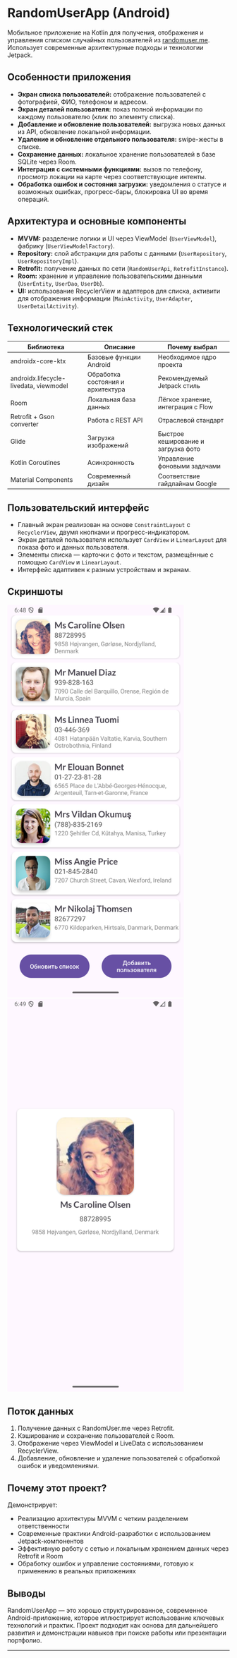 # RandomUserApp (Android)

Мобильное приложение на Kotlin для получения, отображения и управления списком случайных пользователей из [randomuser.me](https://randomuser.me/). Использует современные архитектурные подходы и технологии Jetpack.

## Особенности приложения

- **Экран списка пользователей:** отображение пользователей с фотографией, ФИО, телефоном и адресом.
- **Экран деталей пользователя:** показ полной информации по каждому пользователю (клик по элементу списка).
- **Добавление и обновление пользователей:** выгрузка новых данных из API, обновление локальной информации.
- **Удаление и обновление отдельного пользователя:** swipe-жесты в списке.
- **Сохранение данных:** локальное хранение пользователей в базе SQLite через Room.
- **Интеграция с системными функциями:** вызов по телефону, просмотр локации на карте через соответствующие интенты.
- **Обработка ошибок и состояния загрузки:** уведомления о статусе и возможных ошибках, прогресс-бары, блокировка UI во время операций.

## Архитектура и основные компоненты

- **MVVM:** разделение логики и UI через ViewModel (`UserViewModel`), фабрику (`UserViewModelFactory`).
- **Repository:** слой абстракции для работы с данными (`UserRepository`, `UserRepositoryImpl`).
- **Retrofit:** получение данных по сети (`RandomUserApi`, `RetrofitInstance`).
- **Room:** хранение и управление пользовательскими данными (`UserEntity`, `UserDao`, `UserDb`).
- **UI:** использование RecyclerView и адаптеров для списка, активити для отображения информации (`MainActivity`, `UserAdapter`, `UserDetailActivity`).

## Технологический стек

|Библиотека|Описание|Почему выбрал|
|--|--|--|
|androidx-core-ktx|Базовые функции Android|Необходимое ядро проекта|
|androidx.lifecycle-livedata, viewmodel|Обработка состояния и архитектура|Рекомендуемый Jetpack стиль|
|Room|Локальная база данных|Лёгкое хранение, интеграция с Flow|
|Retrofit + Gson converter|Работа с REST API|Отраслевой стандарт|
|Glide|Загрузка изображений|Быстрое кеширование и загрузка фото|
|Kotlin Coroutines|Асинхронность|Управление фоновыми задачами|
|Material Components|Современный дизайн|Соответствие гайдлайнам Google|

## Пользовательский интерфейс

- Главный экран реализован на основе `ConstraintLayout` с `RecyclerView`, двумя кнопками и прогресс-индикатором.  
- Экран деталей пользователя использует `CardView` и `LinearLayout` для показа фото и данных пользователя.  
- Элементы списка — карточки с фото и текстом, размещённые с помощью `CardView` и `LinearLayout`.  
- Интерфейс адаптивен к разным устройствам и экранам.

## Скриншоты

<p float="left">
  <img src="screenshots/userlist.png" width="400" />
  <img src="screenshots/userdetails.png" width="400" />
</p>

## Поток данных

1. Получение данных с RandomUser.me через Retrofit.  
2. Кэширование и сохранение пользователей с Room.  
3. Отображение через ViewModel и LiveData с использованием RecyclerView.  
4. Добавление, обновление и удаление пользователей с обработкой ошибок и уведомлениями.

## Почему этот проект?

Демонстрирует:  
- Реализацию архитектуры MVVM с четким разделением ответственности  
- Современные практики Android-разработки с использованием Jetpack-компонентов  
- Эффективную работу с сетью и локальным хранением данных через Retrofit и Room  
- Обработку ошибок и управление состояниями, готовую к применению в реальных приложениях

## Выводы

RandomUserApp — это хорошо структурированное, современное Android-приложение, которое иллюстрирует использование ключевых технологий и практик. Проект подходит как основа для дальнейшего развития и демонстрации навыков при поиске работы или презентации портфолио.

---
